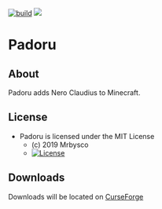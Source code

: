 [![build](https://github.com/Mrbysco/Padoru/actions/workflows/build.yml/badge.svg)](https://github.com/Mrbysco/Padoru/actions/workflows/build.yml)
[![](http://cf.way2muchnoise.eu/versions/350657.svg)](https://www.curseforge.com/minecraft/mc-mods/padoru)

# Padoru #

## About ##
Padoru adds Nero Claudius to Minecraft. 

## License ##
* Padoru is licensed under the MIT License
  - (c) 2019 Mrbysco
  - [![License](https://img.shields.io/badge/License-MIT-red.svg?style=flat)](http://opensource.org/licenses/MIT)
  
## Downloads ##
Downloads will be located on [CurseForge](https://www.curseforge.com/minecraft/mc-mods/padoru)
